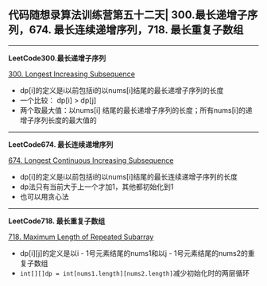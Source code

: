 ## **代码随想录算法训练营第五十二天| 300.最长递增子序列，674. 最长连续递增序列，718. 最长重复子数组**
<hr/>

**LeetCode300.最长递增子序列**

[300. Longest Increasing Subsequence](https://leetcode.cn/problems/longest-increasing-subsequence/description/)

- dp[i]的定义是i以前包括i的以nums[i]结尾的最长递增子序列的长度
- 一个比较： dp[i] > dp[j]
- 两个取最大值：以nums[i] 结尾的最长递增子序列的长度；所有nums[i]的递增子序列长度的最大值的

<hr/>

**LeetCode674. 最长连续递增序列**

[674. Longest Continuous Increasing Subsequence](https://leetcode.cn/problems/longest-continuous-increasing-subsequence/description/)

- dp[i]的定义是i以前包括i的以nums[i]结尾的最长连续递增子序列的长度
- dp法只有当前大于上一个才加1，其他都初始化到1
- 也可以用贪心法

<hr/>

**LeetCode718. 最长重复子数组**

[718. Maximum Length of Repeated Subarray](https://leetcode.cn/problems/maximum-length-of-repeated-subarray/description/)

- dp[i][j]的定义是以i - 1号元素结尾的nums1和以j - 1号元素结尾的nums2的重复子数组
- `int[][]dp = int[nums1.length][nums2.length]`减少初始化时的两层循环